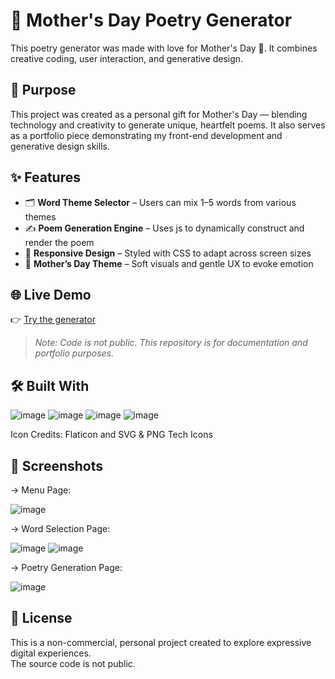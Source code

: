 # 🌼 Mother's Day Poetry Generator

This poetry generator was made with love for Mother's Day 💛. 
It combines creative coding, user interaction, and generative design.

## 🎯 Purpose

This project was created as a personal gift for Mother's Day — blending technology and creativity to generate unique, heartfelt poems. 
It also serves as a portfolio piece demonstrating my front-end development and generative design skills.

## ✨ Features

- 🗂️ **Word Theme Selector** – Users can mix 1–5 words from various themes
- ✍️ **Poem Generation Engine** – Uses js to dynamically construct and render the poem
- 🎨 **Responsive Design** – Styled with CSS to adapt across screen sizes
- 🌸 **Mother’s Day Theme** – Soft visuals and gentle UX to evoke emotion

## 🌐 Live Demo
👉 [Try the generator](https://gift-of-words.netlify.app/)

> *Note: Code is not public. This repository is for documentation and portfolio purposes.*

## 🛠️ Built With
![image](https://github.com/user-attachments/assets/32dbeb8f-1c8a-47dc-85a6-85d382fa97b1)
![image](https://github.com/user-attachments/assets/f721f7ea-f4ea-4f27-96ac-c0fa8a3397f9)
![image](https://github.com/user-attachments/assets/d975729e-2d67-4606-87a4-dbda08a4839e)
![image](https://github.com/user-attachments/assets/10a28d08-68b9-4b9a-a7ee-11a97e1e1702)

Icon Credits: Flaticon and SVG & PNG Tech Icons

## 📸 Screenshots

→ Menu Page:

![image](https://github.com/user-attachments/assets/d16e54f3-9388-4c50-b436-19c1e418ec07)

→ Word Selection Page:

![image](https://github.com/user-attachments/assets/9581079f-af33-42de-bd09-632e74be18c7)
![image](https://github.com/user-attachments/assets/b8ea5ff5-e22d-4b25-ae69-4f9f66632210)

→ Poetry Generation Page:

![image](https://github.com/user-attachments/assets/ea7906ad-1b2f-482a-96c0-78876f3a3646)

## 📄 License

This is a non-commercial, personal project created to explore expressive digital experiences.  
The source code is not public.
